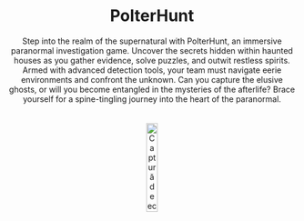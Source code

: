 <h1 align="center">PolterHunt</h1>

<p align="center">Step into the realm of the supernatural with PolterHunt, an immersive paranormal investigation game. Uncover the secrets hidden within haunted houses as you gather evidence, solve puzzles, and outwit restless spirits. Armed with advanced detection tools, your team must navigate eerie environments and confront the unknown. Can you capture the elusive ghosts, or will you become entangled in the mysteries of the afterlife? Brace yourself for a spine-tingling journey into the heart of the paranormal.</p>

<div align="center">
  <img src="https://i.imgur.com/vy1dsCL.png" alt="Captură de ecran din joc" style="width: 20%; border-radius: 10px; margin-top: 20px;">
</div>
